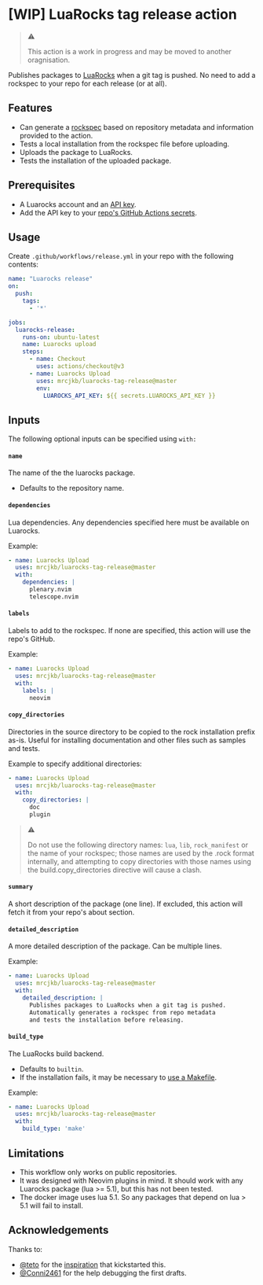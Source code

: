 # [WIP] LuaRocks tag release action

> :warning:
>
> This action is a work in progress and may be moved to another oragnisation.

Publishes packages to [LuaRocks](https://luarocks.org/) when a git tag is pushed.
No need to add a rockspec to your repo for each release (or at all).

## Features

* Can generate a [rockspec](https://github.com/luarocks/luarocks/wiki/Rockspec-format) based on repository metadata and information provided to the action.
* Tests a local installation from the rockspec file before uploading.
* Uploads the package to LuaRocks.
* Tests the installation of the uploaded package.

## Prerequisites

* A Luarocks account and an [API key](https://luarocks.org/settings/api-keys).
* Add the API key to your [repo's GitHub Actions secrets](https://docs.github.com/en/actions/security-guides/encrypted-secrets#creating-encrypted-secrets-for-a-repository).

## Usage

Create `.github/workflows/release.yml` in your repo with the following contents:
```yaml
name: "Luarocks release"
on:
  push:
    tags:
      - '*'

jobs:
  luarocks-release:
    runs-on: ubuntu-latest
    name: Luarocks upload
    steps:
      - name: Checkout
        uses: actions/checkout@v3
      - name: Luarocks Upload
        uses: mrcjkb/luarocks-tag-release@master
        env:
          LUAROCKS_API_KEY: ${{ secrets.LUAROCKS_API_KEY }}
```

## Inputs

The following optional inputs can be specified using `with:`

#### `name`

The name of the the luarocks package.

* Defaults to the repository name.

#### `dependencies`

Lua dependencies.
Any dependencies specified here must be available on Luarocks.

Example:

```yaml
- name: Luarocks Upload
  uses: mrcjkb/luarocks-tag-release@master
  with:
    dependencies: |
      plenary.nvim
      telescope.nvim
```

#### `labels`

Labels to add to the rockspec.
If none are specified, this action will use the repo's GitHub.

Example:

```yaml
- name: Luarocks Upload
  uses: mrcjkb/luarocks-tag-release@master
  with:
    labels: |
      neovim
```

#### `copy_directories`

Directories in the source directory to be copied to the rock installation prefix as-is. Useful for installing documentation and other files such as samples and tests.

Example to specify additional directories:

```yaml
- name: Luarocks Upload
  uses: mrcjkb/luarocks-tag-release@master
  with:
    copy_directories: |
      doc
      plugin
```

> :warning:
>
> Do not use the following directory names: `lua`, `lib`, `rock_manifest` or the name of your rockspec; those names are used by the .rock format internally, and attempting to copy directories with those names using the build.copy_directories directive will cause a clash.

#### `summary`

A short description of the package (one line).
If excluded, this action will fetch it from your repo's about section.

#### `detailed_description`

A more detailed description of the package. Can be multiple lines.

Example:

```yaml
- name: Luarocks Upload
  uses: mrcjkb/luarocks-tag-release@master
  with:
    detailed_description: |
      Publishes packages to LuaRocks when a git tag is pushed.
      Automatically generates a rockspec from repo metadata
      and tests the installation before releasing.
```

#### `build_type`

The LuaRocks build backend.

* Defaults to `builtin`.
* If the installation fails, it may be necessary to [use a Makefile](https://github.com/luarocks/luarocks/wiki/Creating-a-Makefile-that-plays-nice-with-LuaRocks).

Example:

```yaml
- name: Luarocks Upload
  uses: mrcjkb/luarocks-tag-release@master
  with:
    build_type: 'make'
```

## Limitations

* This workflow only works on public repositories.
* It was designed with Neovim plugins in mind. It should work with any Luarocks package (lua >= 5.1), but this has not been tested.
* The docker image uses lua 5.1. So any packages that depend on lua > 5.1 will fail to install.

## Acknowledgements

Thanks to:

* [@teto](https://github.com/teto) for the [inspiration](https://teto.github.io/posts/2022-06-22-neovim-plugin-luarocks-2.html) that kickstarted this.
* [@Conni2461](https://github.com/Conni2461) for the help debugging the first drafts.
